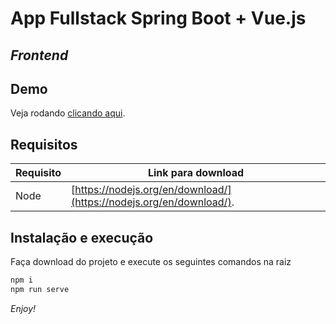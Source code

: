 # App Fullstack Spring Boot + Vue.js

## _Frontend_

## Demo

Veja rodando [clicando aqui](http://globo.com).

## Requisitos

| Requisito | Link para download                                                  |
| --------- | ------------------------------------------------------------------- |
| Node      | [https://nodejs.org/en/download/](https://nodejs.org/en/download/). |

## Instalação e execução

Faça download do projeto e execute os seguintes comandos na raiz

```sh
npm i
npm run serve
```

_Enjoy!_
